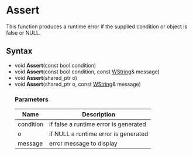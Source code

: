 # Assert #
This function produces a runtime error if the supplied condition or object is false or NULL.

## Syntax ##
- void **Assert**(const bool condition)
- void **Assert**(const bool condition, const [WString](WString.md)& message)
- void **Assert**(shared_ptr<Object> o)
- void **Assert**(shared_ptr<Object> o, const [WString](WString.md)& message)

### Parameters ###

| Name | Description |
|---|---|
| condition | if false a runtime error is generated |
| o | if NULL a runtime error is generated |
| message | error message to display |
